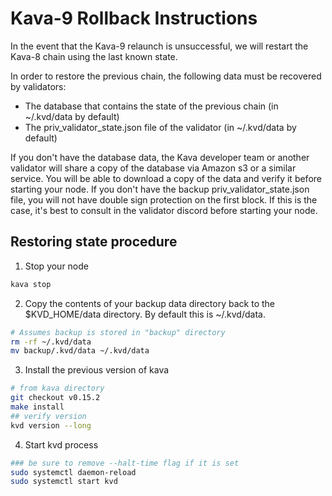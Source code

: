 # Kava-9 Rollback Instructions

In the event that the Kava-9 relaunch is unsuccessful, we will restart the Kava-8 chain using the last known state.

In order to restore the previous chain, the following data must be recovered by validators:

- The database that contains the state of the previous chain (in ~/.kvd/data by default)
- The priv_validator_state.json file of the validator (in ~/.kvd/data by default)

If you don't have the database data, the Kava developer team or another validator will share a copy of the database via Amazon s3 or a similar service. You will be able to download a copy of the data and verify it before starting your node.
If you don't have the backup priv_validator_state.json file, you will not have double sign protection on the first block. If this is the case, it's best to consult in the validator discord before starting your node.

## Restoring state procedure

1. Stop your node

```sh
kava stop
```

2. Copy the contents of your backup data directory back to the $KVD_HOME/data directory. By default this is ~/.kvd/data.

```sh
# Assumes backup is stored in "backup" directory
rm -rf ~/.kvd/data
mv backup/.kvd/data ~/.kvd/data
```

3. Install the previous version of kava

```sh
# from kava directory
git checkout v0.15.2
make install
## verify version
kvd version --long
```

4. Start kvd process

```sh
### be sure to remove --halt-time flag if it is set
sudo systemctl daemon-reload
sudo systemctl start kvd
```
